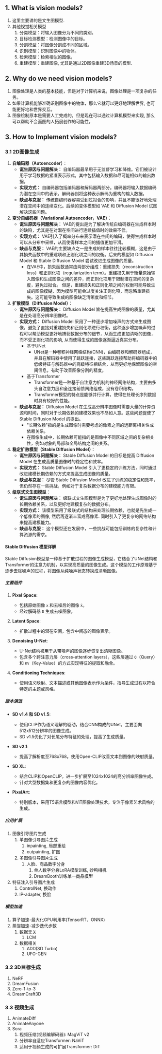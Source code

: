 ## 1.  What is vision models?
1. 这里主要讲的是文生图模型.
2. 其他视觉相关模型
   1. 分类模型：将输入图像分为不同的类别。
   2. 目标检测模型：检测图像中的目标。
   3. 分割模型：将图像分割成不同的区域。
   4. 识别模型：识别图像中的物体。
   5. 检索模型：检索相似的图像。
   6. 重建模型：重建图像, 尤其是通过2D图像重建3D场景的模型.

## 2. Why do we need vision models?
1. 图像处理是人类的基本技能，但是对于计算机来说，图像处理是一项复杂的任务。
2. 如果计算机能够准确识别图像中的物体，那么它就可以更好地理解世界, 也可能更好地和世界交互。
3. 图像绘制原本是需要人工完成的，但是现在可以通过计算机模型来实现, 那么可以帮助不会画图的人拓展创作的可能性。

## 3. How to Implement vision models?
### 3.1 2D图像生成
1. **自编码器（Autoencoder）**：
   - **诞生原因与问题解决：** 自编码器最早用于无监督学习和降维。它们被设计用于学习数据的紧凑表示形式，其中包括输入数据和尽可能相似的输出数据。
   - **实现方式：** 自编码器包括编码器和解码器两部分。编码器将输入数据编码为潜在空间中的表示，解码器则将这种表示解码为重构的输入数据。
   - **缺点与克服：** 传统自编码器容易受到过拟合的影响，并且不能很好地处理潜在空间中的连续变化。后续的变体模型如 VAE 和 Diffusion Model 试图解决这些问题。
2. **变分自编码器（Variational Autoencoder，VAE）**：
   - **诞生原因与问题解决：** VAE的提出是为了解决传统自编码器在生成样本时的缺陷，尤其是在对潜在空间进行连续插值时的效果不佳。
   - **实现方式：** VAE引入了概率分布来表示潜在空间的编码，使得生成样本时可以从分布中采样，从而使得样本之间的插值更加平滑。
   - **缺点与克服：** VAE的主要缺点之一是生成的样本往往比较模糊，这是由于其损失函数中的重建项和正则化项之间的权衡。后来的模型如 Diffusion Model 和 Stable Diffusion Model 尝试改进生成图像的质量。
       - 在VAE中，损失函数通常由两部分组成：重建损失（reconstruction loss）和正则化项（regularization term）。重建损失用于衡量原始输入图像和生成图像之间的差异，而正则化项用于限制潜在空间的复杂度，避免过拟合。 但是，重建损失和正则化项之间的权衡可能导致生成的图像模糊，因为模型可能会过度关注正则化项，而忽略重建损失。这可能导致生成的图像缺乏清晰度和细节。
3. **扩散模型（Diffusion Model）**：
   - **诞生原因与问题解决：** Diffusion Model 旨在提高生成图像的质量，尤其是在处理高分辨率图像时。
   - **实现方式：** Diffusion Model 采用了一种逐步增加噪声的方式来生成图像，避免了直接对重建损失和正则化项进行权衡。这种逐步增加噪声的过程可以帮助模型更好地捕获数据分布的细节，从而生成更加清晰的图像，而不受正则化项的影响, 从而使得生成的图像逐渐逼近真实分布。
       - 基于UNet
           - UNet是一种卷积神经网络结构(CNN)，由编码器和解码器组成，并且在解码器中使用了跳跃连接，这些跳跃连接帮助将编码器中的低级特征与解码器中的高级特征相结合，从而更好地保留图像的空间信息，有助于改善图像分割的精度。
       - 基于Transformer
           - Transformer是一种基于自注意力机制的神经网络结构，主要由多头自注意力层和全连接前馈网络组成，没有卷积结构。
           - Transformer模型的特点是能够并行计算，使得在处理长序列数据时具有较好的性能。
   - **缺点与克服：** Diffusion Model 在生成高分辨率图像时需要大量的计算资源和时间，同时对于长期依赖的建模效果也不尽如人意。这些问题促使了 Stable Diffusion Model 的提出。
       - "长期依赖"指的是生成图像时需要考虑的像素之间的远距离相关性或依赖关系。
       - 在图像生成中，长期依赖可能指的是图像中不同区域之间的复杂相关性，例如对象的局部和全局结构之间的关系。
4. **稳定扩散模型（Stable Diffusion Model）**：
   - **诞生原因与问题解决：** Stable Diffusion Model 的目标是提高 Diffusion Model 在生成高质量图像时的稳定性和效率。
   - **实现方式：** Stable Diffusion Model 引入了更稳定的训练方法，同时通过改进建模长期依赖的方式来提高生成图像的质量。
   - **缺点与克服：** 尽管 Stable Diffusion Model 改进了训练的稳定性和效率，但仍然存在一些挑战，例如对于复杂数据分布的建模能力有限。
5. **级联式文生图模型**：
   - **诞生原因与问题解决：** 级联式文生图模型是为了更好地处理生成图像时的长期依赖关系，以及更好地建模复杂的数据分布。
   - **实现方式：** 该模型采用了级联式的结构来处理长期依赖，也就是先生成一个低像素的图像, 然后再逐渐丰富成高像素. 同时引入了更复杂的网络结构来提高建模能力。
   - **缺点与克服：** 这个模型还在发展中，一些挑战可能包括训练的复杂性和计算资源的需求。

#### Stable Diffusion 模型详解

Stable Diffusion模型是一种基于扩散过程的图像生成模型，它结合了UNet结构和Transformer的注意力机制，以实现高质量的图像生成。这个模型的工作原理基于逐步去除噪声的过程，将图像从纯噪声状态转换成清晰图像。

##### 主要组件

1. **Pixel Space**:
   - 包括原始图像 `x` 和去噪后的图像 `x̃`。
   - 经过解码器 `D` 生成去噪图像。

2. **Latent Space**:
   - 扩散过程中的潜在空间，包含中间态的图像表示。

3. **Denoising U-Net**:
   - U-Net结构被用于从带噪声的图像逐步恢复出清晰图像。
   - 包含多个跨注意力层（cross-attention layers），这些层通过 `Q`（Query）和 `KV`（Key-Value）的方式实现特征的提取和融合。

4. **Conditioning Techniques**:
   - 使用语义映射、文本描述或其他图像表示作为条件，指导生成过程以符合特定的主题或风格。

##### 版本演进

- **SD v1.4 和 SD v1.5**:
  - 使用CLIP作为语义理解的驱动，结合CNN构成的UNet，主要面向512x512分辨率的图像生成。
  - SD v1.5优化了对长尾分布特征的处理，提高了生成质量。

- **SD v2.1**:
  - 提高了解析度至768x768，使用Open-CLIP改善文本到图像的映射质量。

- **SD XL**:
  - 结合CLIP和OpenCLIP，进一步扩展至1024x1024的高分辨率图像生成。
  - 针对大型数据集和更复杂的图像内容优化。

- **PixelArt**:
  - 特别版本，采用T5语言模型和ViT图像处理技术，专注于像素艺术风格的生成。

##### 应用扩展
1. 图像引导图片生成
    1. 单图像引导图片生成
        1. inpainting, 局部重绘
        2. outpainting, 扩图
    2. 多图像引导图片生成
        1. 人脸、商品数字分身
            1. 单人数字分身LoRA模型训练, 妙鸭相机
            2. DreamBooth训练单一商品模型
2. 特征注入引导图片生成
    1. ControlNet, 换动作
    2. IP-adapter, 换脸

##### 模型加速
1. 算子加速-最大化GPU利用率(TensorRT、ONNX)
2. 蒸馏加速-减少迭代步数
    1. 数据无关
        1. LCM
    2. 数据相关
        1. ADD(SD Turbo)
        2. UFO-GEN

### 3.2 3D目标生成
1. NeRF
2. DreamFusion
3. Zero-1-to-3
4. DreamCraft3D

### 3.3 视频生成
1. AnimateDiff
2. AnimateAnyone
3. Sora
    1. 视频压缩(视频编解码器): MagViT v2
    2. 分辨率自适应Transformer: NaViT
    3. 适用于视频生成的可扩展Transformer: DiT
